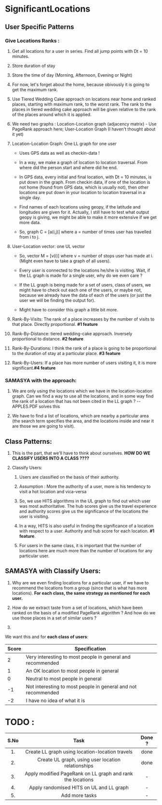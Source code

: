 # SignificantLocations

## User Specific Patterns

### Give Locations Ranks :

1. Get all locations for a user in series. Find all jump points with Dt = 10 minutes.

2. Store duration of stay

3. Store the time of day (Morning, Afternoon, Evening or Night)

4. For now, let's forget about the home, because obivously it is going to get the maximum rank.

5. Use Tiered Wedding Cake approach on locations near home and ranked places, starting with maximum rank, to the worst rank. The rank to the places in tiered wedding cake approach will be given relative to the rank of the places around which it is applied.

6. We need two graphs : Location-Location graph (adjacency matrix) - Use PageRank approach here; User-Location Graph (I haven't thought about it yet)

7. Location-Location Graph: One LL graph for one user

	* Uses GPS data as well as checkin-data !

	* In a way, we make a graph of location to location traversal. From where did the person start and where did he end.

	* In GPS data, every initial and final location, with Dt = 10 minutes, is put down in the graph. From checkin data, if one of the location is not home (found from GPS data, which is usually not), then other locations are put down in your location to location traversal in a single day.

	* Find names of each locations using geopy, if the latitude and longitudes are given for it. Actually, I still have to test what output geopy is giving, we might be able to make it more extensive if we get more data.

	* So, graph C = [a(i,j)] where a = number of times user has travelled from i to j.

8. User-Location vector: one UL vector

	* So, vector M = [v(i)] where v = number of stops user has made at i. (Might even have to take a graph of all users).

	* Every user is connected to the locations he/she is visiting. Wait, if the LL graph is made for a single user, why do we even care ?

	* If the LL graph is being made for a set of users, class of users, we might have to check out each one of the users, or maybe not, because we already have the data of each of the users (or just the user we will be finding the output for).

	* Might have to consider this graph a little bit more.

9. Rank-By-Visits: The rank of a place increases by the number of visits to that place. Directly proportional. <strong>#1 feature</strong>

10. Rank-By-Distance: tiered wedding-cake approach. Inversely proportional to distance. <strong>#2 feature</strong>

11. Rank-By-Durations: I think the rank of a place is going to be proportional to the duration of stay at a particular place. <strong>#3 feature</strong>

12. Rank-By-Users: If a place has more number of users visiting it, it is more significant.<strong>#4 feature</strong>

### SAMASYA with the approach:

1. We are only using the locations which we have in the location-location graph. Can we find a way to use all the locations, and in some way find the rank of a location that has not been cited in the LL graph ? -- APPLES.PDF solves this

2. We have to find a list of locations, which are nearby a particular area (the search term specifies the area, and the locations inside and near it are those we are going to visit).

## Class Patterns:

1. This is the part, that we'll have to think about ourselves. <strong>HOW DO WE CLASSIFY USERS INTO A CLASS ????</strong>

2. Classify Users:

	1. Users are classified on the basis of their authority.

	2. Assumption : More the authority of a user, more is his tendency to visit a hot location and vica-versa

	3. So, we use HITS algorithms in the UL graph to find out which user was most authoritative. The hub scores give us the travel experience and authority scores give us the significance of the locations the user is visiting.

	4. In a way, HITS is also useful in finding the significance of a location with respect to a user. Authority and hub score for each location. <strong>#1 feature</strong>.

	5. For users in the same class, it is important that the number of locations here are much more than the number of locations for any particular user.

## SAMASYA with Classify Users:

1. Why are we even finding locations for a particular user, if we have to recommend the locations from a group (since that is what has more locations). <strong>For each class, the same strategy as mentioned for each user.</strong>

2. How do we extract taste from a set of locations, which have been ranked on the basis of a modified PageRank algorithm ? And how do we use those places in a set of similar users ?

3. 

We want this and for <strong>each class of users</strong>:

Score|Specification
---|---|
2|Very interesting to most people in general and recommended
1|An OK location to most people in general
0|Neutral to most people in general
-1|Not interesting to most people in general and not recommended
-2|I have no idea of what it is


# TODO :

S.No|Task|Done ?|
:---:|:---:|:---:|
1.|Create LL graph using location-location travels|done
2.|Create UL graph, using user location relationships|done
3.|Apply modified PageRank on LL graph and rank the locations|-
4.|Apply randomised HITS on UL and LL graph|-
5.|Add more tasks|-

